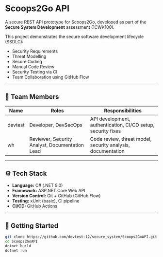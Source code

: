 # Scoops2Go API

A secure REST API prototype for Scoops2Go, developed as part of the **Secure System Development** assessment (1CWK100).

This project demonstrates the secure software development lifecycle (SSDLC):
- Security Requirements
- Threat Modelling
- Secure Coding
- Manual Code Review
- Security Testing via CI
- Team Collaboration using GitHub Flow

---

## 👥 Team Members

| Name  | Roles                     | Responsibilities                                      |
|-------|-----------------------------|----------------------------------------------------------|
| devtest | Developer, DevSecOps         | API development, authentication, CI/CD setup, security fixes |
| wh           | Reviewer, Security Analyst, Documentation Lead | Code review, threat model, security analysis, documentation |

---

## ⚙️ Tech Stack
- **Language:** C# (.NET 9.0)
- **Framework:** ASP.NET Core Web API
- **Version Control:** Git + GitHub (GitHub Flow)
- **Testing:** xUnit (basic), CI pipeline
- **CI/CD:** GitHub Actions

---

## 🚀 Getting Started
```bash
git clone https://github.com/devtest-12/secure_system/Scoops2GoAPI.git
cd Scoops2GoAPI
dotnet build
dotnet run

